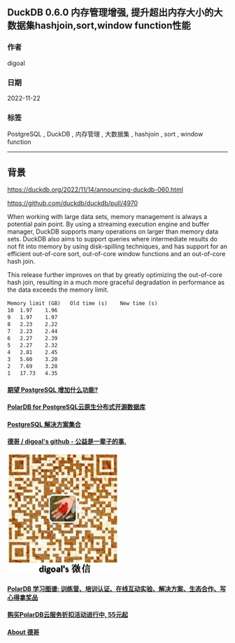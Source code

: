 ## DuckDB 0.6.0 内存管理增强, 提升超出内存大小的大数据集hashjoin,sort,window function性能   
              
### 作者              
digoal              
              
### 日期              
2022-11-22             
              
### 标签              
PostgreSQL , DuckDB , 内存管理 , 大数据集 , hashjoin , sort , window function            
              
----              
              
## 背景              
https://duckdb.org/2022/11/14/announcing-duckdb-060.html      
      
https://github.com/duckdb/duckdb/pull/4970  
  
When working with large data sets, memory management is always a potential pain point. By using a streaming execution engine and buffer manager, DuckDB supports many operations on larger than memory data sets. DuckDB also aims to support queries where intermediate results do not fit into memory by using disk-spilling techniques, and has support for an efficient out-of-core sort, out-of-core window functions and an out-of-core hash join.  
  
This release further improves on that by greatly optimizing the out-of-core hash join, resulting in a much more graceful degradation in performance as the data exceeds the memory limit.  
  
    
```  
Memory limit (GB)	Old time (s)	New time (s)  
10	1.97	1.96  
9	1.97	1.97  
8	2.23	2.22  
7	2.23	2.44  
6	2.27	2.39  
5	2.27	2.32  
4	2.81	2.45  
3	5.60	3.20  
2	7.69	3.28  
1	17.73	4.35  
```  
  
  
#### [期望 PostgreSQL 增加什么功能?](https://github.com/digoal/blog/issues/76 "269ac3d1c492e938c0191101c7238216")
  
  
#### [PolarDB for PostgreSQL云原生分布式开源数据库](https://github.com/ApsaraDB/PolarDB-for-PostgreSQL "57258f76c37864c6e6d23383d05714ea")
  
  
#### [PostgreSQL 解决方案集合](https://yq.aliyun.com/topic/118 "40cff096e9ed7122c512b35d8561d9c8")
  
  
#### [德哥 / digoal's github - 公益是一辈子的事.](https://github.com/digoal/blog/blob/master/README.md "22709685feb7cab07d30f30387f0a9ae")
  
  
![digoal's wechat](../pic/digoal_weixin.jpg "f7ad92eeba24523fd47a6e1a0e691b59")
  
  
#### [PolarDB 学习图谱: 训练营、培训认证、在线互动实验、解决方案、生态合作、写心得拿奖品](https://www.aliyun.com/database/openpolardb/activity "8642f60e04ed0c814bf9cb9677976bd4")
  
  
#### [购买PolarDB云服务折扣活动进行中, 55元起](https://www.aliyun.com/activity/new/polardb-yunparter?userCode=bsb3t4al "e0495c413bedacabb75ff1e880be465a")
  
  
#### [About 德哥](https://github.com/digoal/blog/blob/master/me/readme.md "a37735981e7704886ffd590565582dd0")
  
